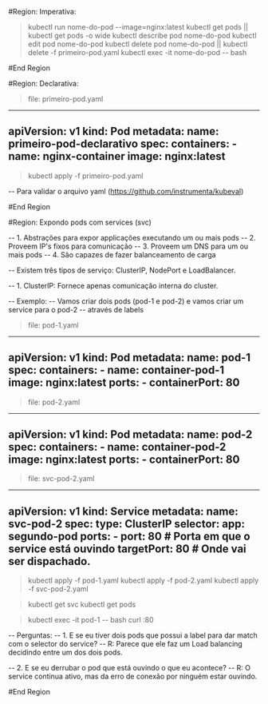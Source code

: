 #Region: Imperativa: 

> kubectl run nome-do-pod --image=nginx:latest
> kubectl get pods || kubectl get pods -o wide
> kubectl describe pod nome-do-pod
> kubectl edit pod nome-do-pod
> kubectl delete pod nome-do-pod || kubectl delete -f primeiro-pod.yaml
> kubectl exec -it nome-do-pod -- bash

#End Region

#Region:  Declarativa: 

> file:  primeiro-pod.yaml
----------------
apiVersion: v1
kind: Pod
metadata: 
	name: primeiro-pod-declarativo
spec: 
	containers:
		-name: nginx-container
		image: nginx:latest
----------------

> kubectl apply -f primeiro-pod.yaml

-- Para validar o arquivo yaml (https://github.com/instrumenta/kubeval)

#End Region

#Region: Expondo pods com services (svc) 

-- 1. Abstrações para expor applicações executando um ou mais pods
-- 2. Proveem IP's fixos para comunicação
-- 3. Proveem um DNS para um ou mais pods
-- 4. São capazes de fazer balanceamento de carga

-- Existem três tipos de serviço: ClusterIP, NodePort e LoadBalancer.

-- 1. ClusterIP: Fornece apenas comunicação interna do cluster. 

-- Exemplo:
-- Vamos criar dois pods (pod-1 e pod-2) e vamos criar um service para o pod-2 
-- através de labels

> file: pod-1.yaml
-----------------
apiVersion: v1
kind: Pod
metadata:
  name: pod-1
spec:
  containers:
    - name: container-pod-1
      image: nginx:latest
      ports:
        - containerPort: 80
-----------------

> file: pod-2.yaml
-----------------
apiVersion: v1
kind: Pod
metadata:
  name: pod-2
spec:
  containers:
    - name: container-pod-2
      image: nginx:latest
      ports:
        - containerPort: 80
-----------------

> file: svc-pod-2.yaml
-----------------
apiVersion: v1
kind: Service
metadata:
  name: svc-pod-2
spec:
  type: ClusterIP
  selector: 
    app: segundo-pod
  ports: 
    - port: 80  # Porta em que o service está ouvindo
	  targetPort: 80 # Onde vai ser dispachado.
-----------------

> kubectl apply -f pod-1.yaml
> kubectl apply -f pod-2.yaml
> kubectl apply -f svc-pod-2.yaml

> kubectl get svc 
> kubectl get pods

> kubectl exec -it pod-1 -- bash
> curl <ip do svc-pod-2>:80

-- Perguntas: 
-- 1. E se eu tiver dois pods que possui a label para dar match com o selector do service? 
-- R: Parece que ele faz um Load balancing decidindo entre um dos dois pods. 

-- 2. E se eu derrubar o pod que está ouvindo o que eu acontece? 
-- R: O service continua ativo, mas da erro de conexão por ninguém estar ouvindo.

#End Region





